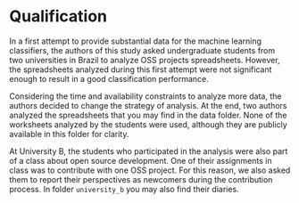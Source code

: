 # Qualification
In a first attempt to provide substantial data for the machine learning
classifiers, the authors of this study asked undergraduate students 
from two universities in Brazil to analyze OSS projects spreadsheets.
However, the spreadsheets analyzed during this first attempt were not
significant enough to result in a good classification performance.

Considering the time and availability constraints to analyze more data, 
the authors decided to change the strategy of analysis. At the end,
two authors analyzed the spreadsheets that you may find in the data folder. 
None of the worksheets analyzed by the students were used, although they are
publicly available in this folder for clarity.

At University B, the students who participated in the analysis were also
part of a class about open source development. One of their assignments in class
was to contribute with one OSS project. For this reason, we also asked them to
report their perspectives as newcomers during the contribution process. In folder
`university_b` you may also find their diaries.